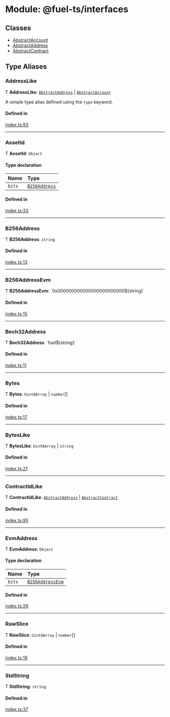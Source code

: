 # Module: @fuel-ts/interfaces

## Classes

- [AbstractAccount](/api/Interfaces/AbstractAccount.md)
- [AbstractAddress](/api/Interfaces/AbstractAddress.md)
- [AbstractContract](/api/Interfaces/AbstractContract.md)

## Type Aliases

### AddressLike

Ƭ **AddressLike**: [`AbstractAddress`](/api/Interfaces/AbstractAddress.md) \| [`AbstractAccount`](/api/Interfaces/AbstractAccount.md)

A simple type alias defined using the `type` keyword.

#### Defined in

[index.ts:93](https://github.com/FuelLabs/fuels-ts/blob/6c4998c2/packag/api/src/index.ts#L93)

___

### AssetId

Ƭ **AssetId**: `Object`

#### Type declaration

| Name | Type |
| :------ | :------ |
| `bits` | [`B256Address`](/api/Interfaces/index.md#b256address) |

#### Defined in

[index.ts:33](https://github.com/FuelLabs/fuels-ts/blob/6c4998c2/packag/api/src/index.ts#L33)

___

### B256Address

Ƭ **B256Address**: `string`

#### Defined in

[index.ts:13](https://github.com/FuelLabs/fuels-ts/blob/6c4998c2/packag/api/src/index.ts#L13)

___

### B256AddressEvm

Ƭ **B256AddressEvm**: \`0x000000000000000000000000${string}\`

#### Defined in

[index.ts:15](https://github.com/FuelLabs/fuels-ts/blob/6c4998c2/packag/api/src/index.ts#L15)

___

### Bech32Address

Ƭ **Bech32Address**: \`fuel${string}\`

#### Defined in

[index.ts:11](https://github.com/FuelLabs/fuels-ts/blob/6c4998c2/packag/api/src/index.ts#L11)

___

### Bytes

Ƭ **Bytes**: `Uint8Array` \| `number`[]

#### Defined in

[index.ts:17](https://github.com/FuelLabs/fuels-ts/blob/6c4998c2/packag/api/src/index.ts#L17)

___

### BytesLike

Ƭ **BytesLike**: `Uint8Array` \| `string`

#### Defined in

[index.ts:21](https://github.com/FuelLabs/fuels-ts/blob/6c4998c2/packag/api/src/index.ts#L21)

___

### ContractIdLike

Ƭ **ContractIdLike**: [`AbstractAddress`](/api/Interfaces/AbstractAddress.md) \| [`AbstractContract`](/api/Interfaces/AbstractContract.md)

#### Defined in

[index.ts:95](https://github.com/FuelLabs/fuels-ts/blob/6c4998c2/packag/api/src/index.ts#L95)

___

### EvmAddress

Ƭ **EvmAddress**: `Object`

#### Type declaration

| Name | Type |
| :------ | :------ |
| `bits` | [`B256AddressEvm`](/api/Interfaces/index.md#b256addressevm) |

#### Defined in

[index.ts:26](https://github.com/FuelLabs/fuels-ts/blob/6c4998c2/packag/api/src/index.ts#L26)

___

### RawSlice

Ƭ **RawSlice**: `Uint8Array` \| `number`[]

#### Defined in

[index.ts:19](https://github.com/FuelLabs/fuels-ts/blob/6c4998c2/packag/api/src/index.ts#L19)

___

### StdString

Ƭ **StdString**: `string`

#### Defined in

[index.ts:37](https://github.com/FuelLabs/fuels-ts/blob/6c4998c2/packag/api/src/index.ts#L37)
